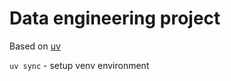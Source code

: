 # Data engineering project

Based on [uv](https://docs.astral.sh/uv/)

`uv sync` - setup venv environment
